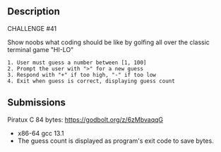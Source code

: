 ## Description
CHALLENGE #41

Show noobs what coding should be like by golfing all over the classic terminal game "HI-LO"
```
1. User must guess a number between [1, 100]
2. Prompt the user with ">" for a new guess
3. Respond with "+" if too high, "-" if too low
4. Exit when guess is correct, displaying guess count 
```

## Submissions
Piratux C 84 bytes: https://godbolt.org/z/6zMbvaqqG
- x86-64 gcc 13.1
- The guess count is displayed as program's exit code to save bytes.
